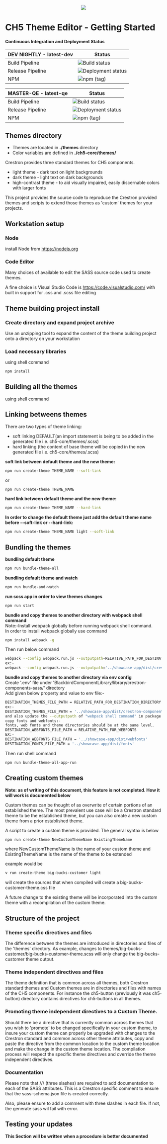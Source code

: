 <p align="center">
  <img src="https://kenticoprod.azureedge.net/kenticoblob/crestron/media/crestron/generalsiteimages/crestron-logo.png">
</p>
 
# CH5 Theme Editor - Getting Started

#### Continuous Integration and Deployment Status

| DEV NIGHTLY - latest-dev | Status |
| ------ | ----------- |
| Build Pipeline | ![Build status](https://dev.azure.com/crestron-mobile-devops/MobileApps/_apis/build/status/Blackbird/CoreBuild/CH5ThemeEditor?branchName=dev) |
| Release Pipeline | ![Deployment status](https://vsrm.dev.azure.com/crestron-mobile-devops/_apis/public/Release/badge/0403b700-ab40-43cd-9990-961924c561bc/38/108) |
| NPM | ![npm (tag)](https://img.shields.io/npm/v/@crestron/ch5-theme/latest-dev) |

| MASTER-QE - latest-qe | Status |
| ------ | ----------- |
| Build Pipeline | ![Build status](https://dev.azure.com/crestron-mobile-devops/MobileApps/_apis/build/status/Blackbird/CoreBuild/CH5ThemeEditor?branchName=master) |
| Release Pipeline | ![Deployment status](https://vsrm.dev.azure.com/crestron-mobile-devops/_apis/public/Release/badge/0403b700-ab40-43cd-9990-961924c561bc/38/94) |
| NPM | ![npm (tag)](https://img.shields.io/npm/v/@crestron/ch5-theme/latest-qe) |

## Themes directory
 - Themes are located in **./themes** directory
 - Color variables are defined in **./ch5-core/themes/**

Crestron provides three standard themes for CH5 components. 
* light theme - dark text on light backgrounds
* dark theme - light text on dark backgrounds
* high-contrast theme - to aid visually impaired, easily discernable colors with larger fonts

This project provides the source code to reproduce the Crestron provided themes and scripts to extend those themes as 'custom' themes for your projects. 

## Workstation setup 

### Node

install Node from https://nodejs.org

### Code Editor

Many choices of available to edit the SASS source code used to create themes. 

A fine choice is Visual Studio Code is https://code.visualstudio.com/ with built in support for .css and .scss file editing


## Theme building project install

### Create directory and expand project archive 

Use an unzipping tool to expand the content of the theme building project onto a directory on your workstation

### Load necessary libraries

using shell command 
```sh
npm install 
```


## Building all the themes 

using shell command
## Linking betweens themes
There are two types of theme linking:
- soft linking DEFAULT(an import statement is being to be added in the generated file i.e. ch5-core/themes/<new-theme>.scss)
- hard linking (the content of base theme will be copied in the new generated file i.e. ch5-core/themes/<new-theme>.scss)

**soft link between default theme and the new theme:**
```sh
npm run create-theme THEME_NAME --soft-link
```
or
```sh
npm run create-theme THEME_NAME
```
**hard link between default theme and the new theme:**
```sh
npm run create-theme THEME_NAME --hard-link 
```
**In order to change the default theme just add the default theme name before --soft-link or --hard-link:**
```sh
npm run create-theme THEME_NAME light --soft-link
```
## Bundling the themes
**bundling default theme**
```sh
npm run bundle-theme-all
```
**bundling default theme and watch**
```sh
npm run bundle-and-watch
```
**run scss app in order to view themes changes**
```sh
npm run start
```
**bundle and copy themes to another directory with webpack shell command**  
Note:-Install webpack globally before running webpack shell command.  
In order to  install webpack globally use command
```sh
npm install webpack -g
```
Then run below command   
```sh
webpack --config webpack.run.js --outputpath=RELATIVE_PATH_FOR_DESTINATION_DIRECTORY
ex:-
webpack --config webpack.run.js --outputpath='../showcase-app/dist/crestron-components-assets' && npm run cleanjs
```
**bundle and copy themes to another directory via env config**  
Create '.env' file under 'BlackbirdComponentLibrary/library/crestron-components-sass/' directory  
Add given below property and value to env file:-
```sh
DESTINATION_THEMES_FILE_PATH = RELATIVE_PATH_FOR_DESTINATION_DIRECTORY
ex:-
DESTINATION_THEMES_FILE_PATH = '../showcase-app/dist/crestron-components-assets'
and also update the --outputpath of "webpack shell command" in package.json.
copy fonts and webfonts:-
fonts, web fonts and theme directories should be at the same level.
DESTINATION_WEBFONTS_FILE_PATH = RELATIVE_PATH_FOR_WEBFONTS
EX:-
DESTINATION_WEBFONTS_FILE_PATH = '../showcase-app/dist/webfonts'
DESTINATION_FONTS_FILE_PATH = '../showcase-app/dist/fonts'
```
Then run shell command
```sh
npm run bundle-theme-all-app-run
```
## Creating custom themes

__Note: as of writing of this document, this feature is not completed.  How it will work is documented below__ 

Custom themes can be thought of as overwrite of certain portions of an established theme.  The most prevalent use case will be a Crestron standard theme to be the established theme, but you can also create a new custom theme from a prior established theme. 

A script to create a custom theme is provided.  The general syntax is below

```sh
npm run create-theme NewCustomThemeName ExistingThemeName 
```
where NewCustomThemeName is the name of your custom theme
and ExistingThemeName is the name of the theme to be extended

example would be 
```sh
v run create-theme big-bucks-customer light 
```
will create the sources that when compiled will create a big-bucks-customer-theme.css file

A future change to the existing theme will be incorporated into the custom theme with a recompilation of the custom theme. 

## Structure of the project

### Theme specific directives and files 

The difference between the themes are introduced in directories and files of the 'themes' directory.  As example, changes to themes/big-bucks-customer/big-bucks-customer-theme.scss will only change the big-bucks-customer theme output. 

### Theme independent directives and files

The theme definition that is common across all themes, both Crestron standard themes and Custom themes are in directories and files with names of the CH5 components.  For instance the ch5-button (previously it was ch5-button) directory contains directives for ch5-buttons in all themes.

### Promoting theme independent directives to a Custom Theme. 

Should there be a directive that is currently common across themes that you wish to 'promote' to be changed specifically in your custom theme, to insure your custom theme can properly be upgraded with changes to the Crestron standard and common across other theme attributes, copy and paste the directive from the common location to the custom theme location and make the change in the custom theme location.   The compilation process will respect the specific theme directives and override the theme independent directives. 

### Documentation

Please note that /// (three slashes) are required to add documentation to each of the SASS attributes. This is a Crestron specific comment to 
ensure that the sass-schema.json file is created correctly.

Also, please ensure to add a comment with three slashes in each file. If not, the generate sass wil fail with error.

## Testing your updates

__This Section will be written when a procedure is better documented__ 
